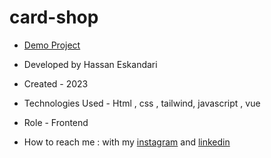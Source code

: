 # card-shop


- [Demo Project](cart-shop-orpin.vercel.app)

- Developed by Hassan Eskandari

- Created - 2023 

- Technologies Used - Html , css , tailwind, javascript , vue 

- Role - Frontend

- How to reach me : with my [instagram]() and [linkedin]()


